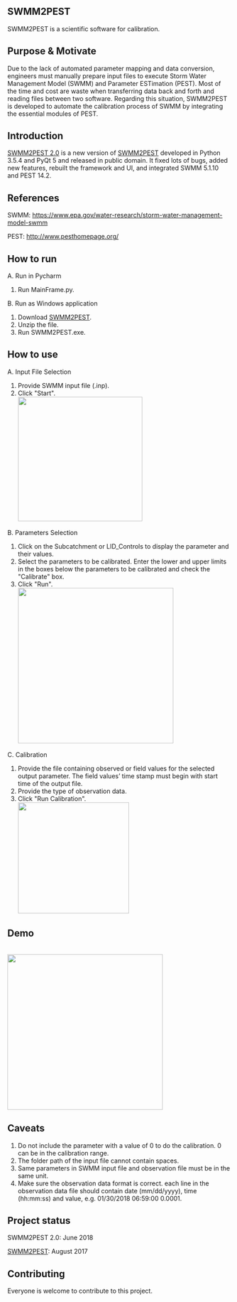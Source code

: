 ## SWMM2PEST
SWMM2PEST is a scientific software for calibration.

## Purpose & Motivate
Due to the lack of automated parameter mapping and data conversion, engineers must manually prepare input files to execute Storm Water Management Model (SWMM) and Parameter ESTimation (PEST).
Most of the time and cost are waste when transferring data back and forth and reading files between two software.
Regarding this situation, SWMM2PEST is developed to automate the calibration process of SWMM by integrating the essential modules of PEST.

## Introduction
[SWMM2PEST 2.0](https://github.com/XuanyiLin/SWMM2PEST2.0) is a new version of [SWMM2PEST](https://github.com/SurajKamble/SWMM2PEST) developed in Python 3.5.4 and PyQt 5 and released in public domain. It fixed lots of bugs, added new features, rebuilt the framework and UI, and integrated SWMM 5.1.10 and PEST 14.2.

## References
SWMM: https://www.epa.gov/water-research/storm-water-management-model-swmm

PEST: http://www.pesthomepage.org/

## How to run
A. Run in Pycharm
1. Run MainFrame.py.

B. Run as Windows application
1. Download [SWMM2PEST](https://github.com/XuanyiLin/SWMM2PEST2.0/releases/download/V2.1/SWMM2PEST.V2.1.zip).
2. Unzip the file.
3. Run SWMM2PEST.exe.

## How to use
A. Input File Selection
1. Provide SWMM input file (.inp). 
2. Click "Start".
<br/><img height="280" src="https://github.com/XuanyiLin/SWMM2PEST2.0/blob/master/Images/1.png"/><br/>

B. Parameters Selection
1. Click on the Subcatchment or LID_Controls to display the parameter and their values. 
2. Select the parameters to be calibrated. Enter the lower and upper limits in the boxes below the parameters to be calibrated and check the "Calibrate" box.
3. Click "Run".
<br/><img height="350" src="https://github.com/XuanyiLin/SWMM2PEST2.0/blob/master/Images/2.png"/><br/>

C. Calibration 
1. Provide the file containing observed or field values for the selected output parameter. The field values’ time stamp must begin with start time of the output file. 
2. Provide the type of observation data.
3. Click "Run Calibration".
<br/><img height="250" src="https://github.com/XuanyiLin/SWMM2PEST2.0/blob/master/Images/3.png"/><br/>
## Demo
<br/><img height="350" src="https://github.com/XuanyiLin/SWMM2PEST2.0/blob/master/Images/Demo.gif"/><br/>

## Caveats
1. Do not include the parameter with a value of 0 to do the calibration. 0 can be in the calibration range.
2. The folder path of the input file cannot contain spaces.
3. Same parameters in SWMM input file and observation file must be in the same unit.
4. Make sure the observation data format is correct. each line in the observation data file should contain date (mm/dd/yyyy), time (hh:mm:ss) and value, e.g. 01/30/2018 06:59:00 0.0001.

## Project status
SWMM2PEST 2.0: June 2018

[SWMM2PEST](https://github.com/SurajKamble/SWMM2PEST): August 2017
## Contributing
Everyone is welcome to contribute to this project.

